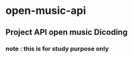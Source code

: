 # open-music-api

## Project API open music Dicoding

### note : this is for study purpose only

<br>
